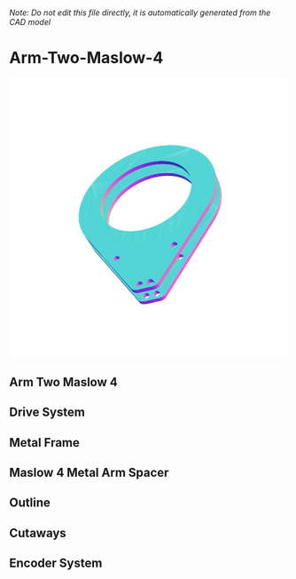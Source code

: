 ###### Note: Do not edit this file directly, it is automatically generated from the CAD model

# Arm-Two-Maslow-4

![](/project.svg)

## Arm Two Maslow 4


## Drive System


## Metal Frame


## Maslow 4 Metal Arm Spacer


## Outline


## Cutaways


## Encoder System


